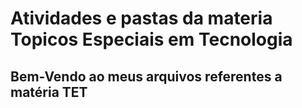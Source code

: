 # Atividades e pastas da materia Topicos Especiais em Tecnologia
## Bem-Vendo ao meus arquivos referentes a matéria TET
